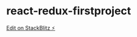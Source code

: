 # react-redux-firstproject

[Edit on StackBlitz ⚡️](https://stackblitz.com/edit/react-redux-firstproject)